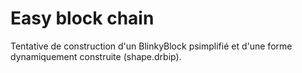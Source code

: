 # Easy block chain
Tentative de construction d'un BlinkyBlock psimplifié et d'une forme dynamiquement construite (shape.drbip).